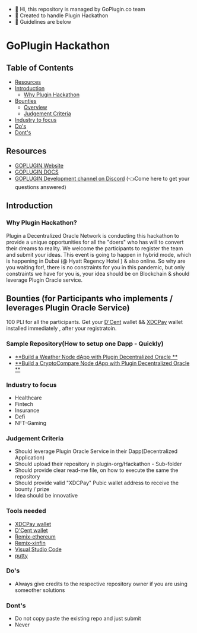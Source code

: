 - 👋 Hi, this repository is managed by GoPlugin.co team
- 👀 Created to handle Plugin Hackathon
- 🌱 Guidelines are below

# GoPlugin Hackathon 

## Table of Contents
* [Resources](#Resources)
* [Introduction](#Introduction)
    * [Why Plugin Hackathon](#Why-Plugin-Hackathon)
* [Bounties](#Bounties-for-Participants)
    * [Overview](#Bounty-Overview)
    * [Judgement Criteria](#Judgement-Criteria)
* [Industry to focus](#Industry_to_focus)
* [Do's](#Do's)
* [Dont's](#Dont's)

## Resources
* [GOPLUGIN Website](https://www.goplugin.co/)
* [GOPLUGIN DOCS](https://docs.goplugin.co/)
* [GOPLUGIN Development channel on Discord](https://discord.gg/4ATypYHudd) (👈Come here to get your questions answered)

## Introduction
### Why Plugin Hackathon?

Plugin a Decentralized Oracle Network is conducting this hackathon to provide a unique opportunities for all the "doers" who has will to convert their dreams to reality. We welcome the participants to register the team and submit your ideas. This event is going to happen in hybrid mode, which is happening in Dubai (@ Hyatt Regency Hotel ) & also online. So why are you waiting for!, there is no constraints for you in this pandemic, but only constraints we have for you is, your idea should be on Blockchain & should leverage Plugin Oracle service.

## Bounties (for Participants who implements / leverages Plugin Oracle Service)
100 PLI for all the participants. Get your [D'Cent](https://userguide.dcentwallet.com/biometric-wallet/setting-up) wallet && [XDCPay](ttps://chrome.google.com/webstore/detail/xdcpay/bocpokimicclpaiekenaeelehdjllofo/related?hl=en-GB) wallet installed immediately , after your registratoin.

### Sample Repository(How to setup one Dapp - Quickly)
* [**Build a Weather Node dApp with Plugin Decentralized Oracle **](https://github.com/GoPlugin/plugin-weather-node-adapter)
* [**Build a CryptoCompare Node dApp with Plugin Decentralized Oracle **](https://docs.goplugin.co/use-cases/crypto-compare-pricing-index)

### Industry to focus
* Healthcare
* Fintech
* Insurance
* Defi
* NFT-Gaming

### Judgement Criteria
* Should leverage Plugin Oracle Service in their Dapp(Decentralized Application)
* Should upload their repository in plugin-org/Hackathon - Sub-folder
* Should provide clear read-me file, on how to execute the same the repository
* Should provide valid "XDCPay" Pubic wallet address to receive the bounty / prize
* Idea should be innovative

### Tools needed
* [XDCPay wallet](https://chrome.google.com/webstore/detail/xdcpay/bocpokimicclpaiekenaeelehdjllofo/related?hl=en-GB)
* [D'Cent wallet](https://userguide.dcentwallet.com/biometric-wallet/setting-up)
* [Remix-ethereum](https://remix.ethereum.org/)
* [Remix-xinfin](https://remix.xinfin.network/)
* [Visual Studio Code](https://code.visualstudio.com/download)
* [putty](https://www.chiark.greenend.org.uk/~sgtatham/putty/latest.html)


### Do's 
* Always give credits to the respective repository owner if you are using someother solutions

### Dont's 
* Do not copy paste the existing repo and just submit
* Never 

